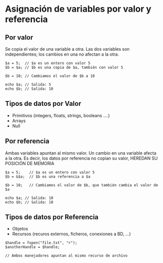 # Asignación de variables por valor y referencia

## Por valor

Se copia el valor de una variable a otra. 
Las dos variables son independientes; los cambios en una no afectan a la otra.

```
$a = 5;  // $a es un entero con valor 5
$b = $a; // $b es una copia de $a, también con valor 5

$b = 10; // Cambiamos el valor de $b a 10

echo $a; // Salida: 5
echo $b; // Salida: 10
```

## Tipos de datos por Valor
- Primitivos (integers, floats, strings, booleans ....)
- Arrays
- Null

## Por referencia

Ambas variables apuntan al mismo valor. 
Un cambio en una variable afecta a la otra.
Es decir, los datos por referencia no copian su valor, HEREDAN SU POSICIÓN DE MEMORIA

```
$a = 5;    // $a es un entero con valor 5
$b = &$a;  // $b es una referencia a $a

$b = 10;   // Cambiamos el valor de $b, que también cambia el valor de $a

echo $a; // Salida: 10
echo $b; // Salida: 10
```

## Tipos de datos por Referencia

- Objetos
- Recursos (recuros externos, ficheros, conexiones a BD, ...)

```
$handle = fopen("file.txt", "r");
$anotherHandle = $handle;

// Ambos manejadores apuntan al mismo recurso de archivo

```
